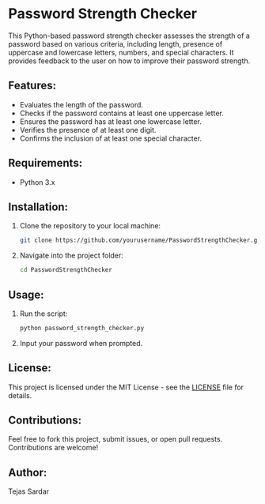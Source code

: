 # Password Strength Checker

This Python-based password strength checker assesses the strength of a password based on various criteria, including length, presence of uppercase and lowercase letters, numbers, and special characters. It provides feedback to the user on how to improve their password strength.

## Features:
- Evaluates the length of the password.
- Checks if the password contains at least one uppercase letter.
- Ensures the password has at least one lowercase letter.
- Verifies the presence of at least one digit.
- Confirms the inclusion of at least one special character.

## Requirements:
- Python 3.x

## Installation:
1. Clone the repository to your local machine:
    ```bash
    git clone https://github.com/yourusername/PasswordStrengthChecker.git
    ```
2. Navigate into the project folder:
    ```bash
    cd PasswordStrengthChecker
    ```

## Usage:
1. Run the script:
    ```bash
    python password_strength_checker.py
    ```
2. Input your password when prompted.

## License:
This project is licensed under the MIT License - see the [LICENSE](LICENSE) file for details.

## Contributions:
Feel free to fork this project, submit issues, or open pull requests. Contributions are welcome!

## Author:
Tejas Sardar
